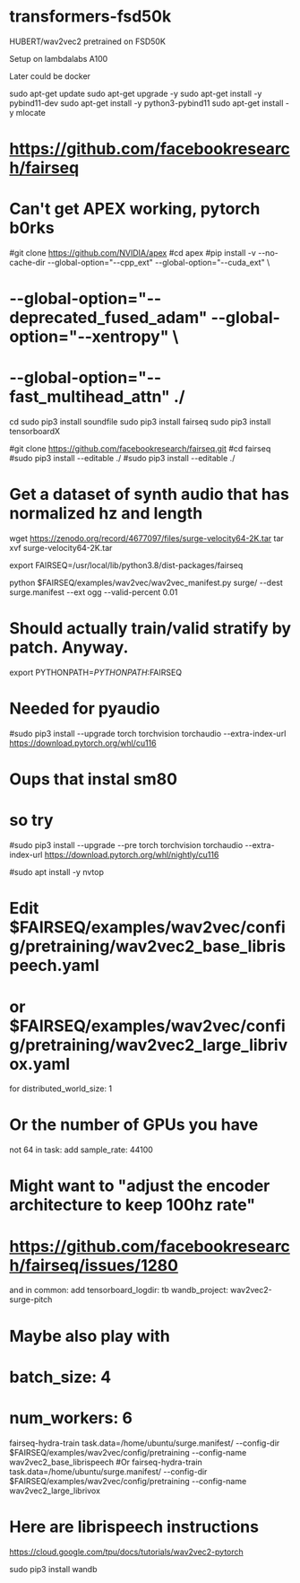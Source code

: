 # transformers-fsd50k
HUBERT/wav2vec2 pretrained on FSD50K

Setup on lambdalabs A100

Later could be docker

sudo apt-get update
sudo apt-get upgrade -y
sudo apt-get install -y pybind11-dev
sudo apt-get install -y python3-pybind11
sudo apt-get install -y mlocate

# https://github.com/facebookresearch/fairseq

# Can't get APEX working, pytorch b0rks
#git clone https://github.com/NVIDIA/apex
#cd apex
#pip install -v --no-cache-dir --global-option="--cpp_ext" --global-option="--cuda_ext" \
#  --global-option="--deprecated_fused_adam" --global-option="--xentropy" \
#  --global-option="--fast_multihead_attn" ./

cd
sudo pip3 install soundfile
sudo pip3 install fairseq
sudo pip3 install tensorboardX

#git clone https://github.com/facebookresearch/fairseq.git
#cd fairseq
#sudo pip3 install --editable ./
#sudo pip3 install --editable ./


# Get a dataset of synth audio that has normalized hz and length
wget https://zenodo.org/record/4677097/files/surge-velocity64-2K.tar
tar xvf surge-velocity64-2K.tar

export FAIRSEQ=/usr/local/lib/python3.8/dist-packages/fairseq

python $FAIRSEQ/examples/wav2vec/wav2vec_manifest.py surge/ --dest surge.manifest --ext ogg --valid-percent  0.01

# Should actually train/valid stratify by patch. Anyway.

export PYTHONPATH=$PYTHONPATH:$FAIRSEQ

# Needed for pyaudio
#sudo pip3 install --upgrade torch torchvision torchaudio --extra-index-url https://download.pytorch.org/whl/cu116
# Oups that instal sm80
# so try
#sudo pip3 install --upgrade --pre torch torchvision torchaudio --extra-index-url https://download.pytorch.org/whl/nightly/cu116

#sudo apt install -y nvtop


# Edit  $FAIRSEQ/examples/wav2vec/config/pretraining/wav2vec2_base_librispeech.yaml
# or $FAIRSEQ/examples/wav2vec/config/pretraining/wav2vec2_large_librivox.yaml
for distributed_world_size: 1
# Or the number of GPUs you have
not 64
in task: add
  sample_rate: 44100
# Might want to "adjust the encoder architecture to keep 100hz rate"
# https://github.com/facebookresearch/fairseq/issues/1280
and in common: add
  tensorboard_logdir: tb
  wandb_project: wav2vec2-surge-pitch

# Maybe also play with
#  batch_size: 4
#  num_workers: 6

fairseq-hydra-train task.data=/home/ubuntu/surge.manifest/ --config-dir $FAIRSEQ/examples/wav2vec/config/pretraining --config-name wav2vec2_base_librispeech
#Or 
fairseq-hydra-train task.data=/home/ubuntu/surge.manifest/ --config-dir $FAIRSEQ/examples/wav2vec/config/pretraining --config-name wav2vec2_large_librivox


# Here are librispeech instructions
https://cloud.google.com/tpu/docs/tutorials/wav2vec2-pytorch


sudo pip3 install wandb

